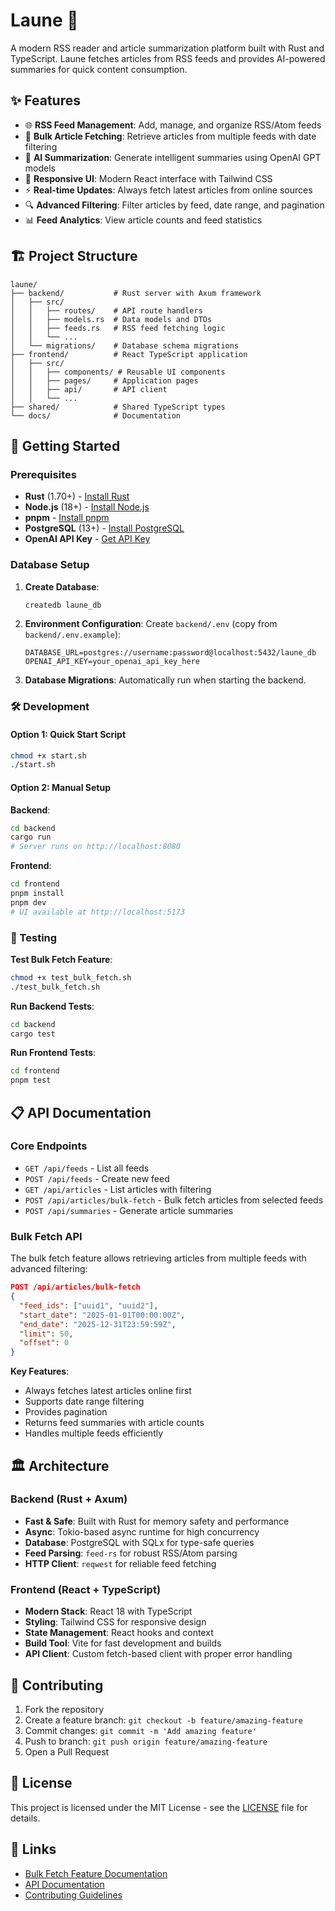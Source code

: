 # Laune 📰

A modern RSS reader and article summarization platform built with Rust and TypeScript. Laune fetches articles from RSS feeds and provides AI-powered summaries for quick content consumption.

## ✨ Features

- 🌐 **RSS Feed Management**: Add, manage, and organize RSS/Atom feeds
- 📄 **Bulk Article Fetching**: Retrieve articles from multiple feeds with date filtering
- 🤖 **AI Summarization**: Generate intelligent summaries using OpenAI GPT models
- 📱 **Responsive UI**: Modern React interface with Tailwind CSS
- ⚡ **Real-time Updates**: Always fetch latest articles from online sources
- 🔍 **Advanced Filtering**: Filter articles by feed, date range, and pagination
- 📊 **Feed Analytics**: View article counts and feed statistics

## 🏗️ Project Structure

```
laune/
├── backend/           # Rust server with Axum framework
│   ├── src/
│   │   ├── routes/    # API route handlers
│   │   ├── models.rs  # Data models and DTOs
│   │   ├── feeds.rs   # RSS feed fetching logic
│   │   └── ...
│   └── migrations/    # Database schema migrations
├── frontend/          # React TypeScript application
│   ├── src/
│   │   ├── components/ # Reusable UI components
│   │   ├── pages/     # Application pages
│   │   ├── api/       # API client
│   │   └── ...
├── shared/            # Shared TypeScript types
└── docs/              # Documentation
```

## 🚀 Getting Started

### Prerequisites

- **Rust** (1.70+) - [Install Rust](https://rustup.rs/)
- **Node.js** (18+) - [Install Node.js](https://nodejs.org/)
- **pnpm** - [Install pnpm](https://pnpm.io/installation)
- **PostgreSQL** (13+) - [Install PostgreSQL](https://postgresql.org/)
- **OpenAI API Key** - [Get API Key](https://openai.com/api/)

### Database Setup

1. **Create Database**:

   ```bash
   createdb laune_db
   ```

2. **Environment Configuration**:
   Create `backend/.env` (copy from `backend/.env.example`):

   ```env
   DATABASE_URL=postgres://username:password@localhost:5432/laune_db
   OPENAI_API_KEY=your_openai_api_key_here
   ```

3. **Database Migrations**: Automatically run when starting the backend.

### 🛠️ Development

#### Option 1: Quick Start Script

```bash
chmod +x start.sh
./start.sh
```

#### Option 2: Manual Setup

**Backend**:

```bash
cd backend
cargo run
# Server runs on http://localhost:8080
```

**Frontend**:

```bash
cd frontend
pnpm install
pnpm dev
# UI available at http://localhost:5173
```

### 🧪 Testing

**Test Bulk Fetch Feature**:

```bash
chmod +x test_bulk_fetch.sh
./test_bulk_fetch.sh
```

**Run Backend Tests**:

```bash
cd backend
cargo test
```

**Run Frontend Tests**:

```bash
cd frontend
pnpm test
```

## 📋 API Documentation

### Core Endpoints

- `GET /api/feeds` - List all feeds
- `POST /api/feeds` - Create new feed
- `GET /api/articles` - List articles with filtering
- `POST /api/articles/bulk-fetch` - Bulk fetch articles from selected feeds
- `POST /api/summaries` - Generate article summaries

### Bulk Fetch API

The bulk fetch feature allows retrieving articles from multiple feeds with advanced filtering:

```json
POST /api/articles/bulk-fetch
{
  "feed_ids": ["uuid1", "uuid2"],
  "start_date": "2025-01-01T00:00:00Z",
  "end_date": "2025-12-31T23:59:59Z",
  "limit": 50,
  "offset": 0
}
```

**Key Features**:

- Always fetches latest articles online first
- Supports date range filtering
- Provides pagination
- Returns feed summaries with article counts
- Handles multiple feeds efficiently

## 🏛️ Architecture

### Backend (Rust + Axum)

- **Fast & Safe**: Built with Rust for memory safety and performance
- **Async**: Tokio-based async runtime for high concurrency
- **Database**: PostgreSQL with SQLx for type-safe queries
- **Feed Parsing**: `feed-rs` for robust RSS/Atom parsing
- **HTTP Client**: `reqwest` for reliable feed fetching

### Frontend (React + TypeScript)

- **Modern Stack**: React 18 with TypeScript
- **Styling**: Tailwind CSS for responsive design
- **State Management**: React hooks and context
- **Build Tool**: Vite for fast development and builds
- **API Client**: Custom fetch-based client with proper error handling

## 🤝 Contributing

1. Fork the repository
2. Create a feature branch: `git checkout -b feature/amazing-feature`
3. Commit changes: `git commit -m 'Add amazing feature'`
4. Push to branch: `git push origin feature/amazing-feature`
5. Open a Pull Request

## 📄 License

This project is licensed under the MIT License - see the [LICENSE](LICENSE) file for details.

## 🔗 Links

- [Bulk Fetch Feature Documentation](BULK_FETCH_FEATURE.md)
- [API Documentation](docs/api.md)
- [Contributing Guidelines](CONTRIBUTING.md)
